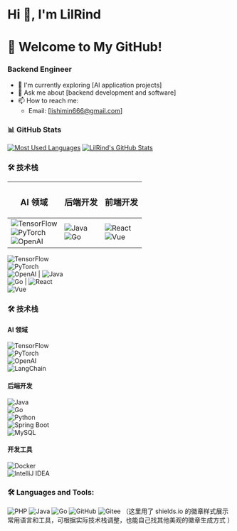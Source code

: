 # Hi 👋, I'm LilRind
# 🚀 Welcome to My GitHub!

### Backend Engineer
- 🌟 I'm currently exploring [AI application projects] 
- 📩 Ask me about [backend development and software]
- 📫 How to reach me: 
  - Email: [lishimin666@gmail.com]


### 📊 GitHub Stats
[![Most Used Languages](https://github-readme-stats.vercel.app/api/top-langs/?username=LilRind&layout=compact&theme=gradient)](https://github.com/anuraghazra/github-readme-stats)  [![LilRind's GitHub Stats](https://github-readme-stats.vercel.app/api?username=LilRind&show_icons=true&layout=compact&bg_color=30,FF69B4,9370DB&text_color=FFFFFF)](https://github.com/anuraghazra/github-readme-stats)  


### 🛠 技术栈
| <h3>AI 领域</h3> | <h3>后端开发</h3> | <h3>前端开发</h3> |  
|------------------|------------------|------------------|  
| ![TensorFlow](https://img.shields.io/badge/TensorFlow-%23FF6F00.svg?style=for-the-badge&logo=TensorFlow&logoColor=white) <br> ![PyTorch](https://img.shields.io/badge/PyTorch-%23EE4C2C.svg?style=for-the-badge&logo=PyTorch&logoColor=white) <br> ![OpenAI](https://img.shields.io/badge/OpenAI-%23412991.svg?style=for-the-badge&logo=OpenAI&logoColor=white) | ![Java](https://img.shields.io/badge/Java-%23ED8B00.svg?style=for-the-badge&logo=openjdk&logoColor=white) <br> ![Go](https://img.shields.io/badge/Go-%2300ADD8.svg?style=for-the-badge&logo=go&logoColor=white) | ![React](https://img.shields.io/badge/React-%2320232a.svg?style=for-the-badge&logo=react&logoColor=%2361DAFB) <br> ![Vue](https://img.shields.io/badge/Vue-%234FC08D.svg?style=for-the-badge&logo=vue.js&logoColor=white) |  


![TensorFlow](https://img.shields.io/badge/TensorFlow-%23FF6F00.svg?style=for-the-badge&logo=TensorFlow&logoColor=white) <br> ![PyTorch](https://img.shields.io/badge/PyTorch-%23EE4C2C.svg?style=for-the-badge&logo=PyTorch&logoColor=white) <br> ![OpenAI](https://img.shields.io/badge/OpenAI-%23412991.svg?style=for-the-badge&logo=OpenAI&logoColor=white) | ![Java](https://img.shields.io/badge/Java-%23ED8B00.svg?style=for-the-badge&logo=openjdk&logoColor=white) <br> ![Go](https://img.shields.io/badge/Go-%2300ADD8.svg?style=for-the-badge&logo=go&logoColor=white) | ![React](https://img.shields.io/badge/React-%2320232a.svg?style=for-the-badge&logo=react&logoColor=%2361DAFB) <br> ![Vue](https://img.shields.io/badge/Vue-%234FC08D.svg?style=for-the-badge&logo=vue.js&logoColor=white)

### 🛠 技术栈  
#### AI 领域  
![TensorFlow](https://img.shields.io/badge/TensorFlow-%23FF6F00.svg?style=for-the-badge&logo=TensorFlow&logoColor=white)  
![PyTorch](https://img.shields.io/badge/PyTorch-%23EE4C2C.svg?style=for-the-badge&logo=PyTorch&logoColor=white)  
![OpenAI](https://img.shields.io/badge/OpenAI-%23412991.svg?style=for-the-badge&logo=OpenAI&logoColor=white)  
![LangChain](https://img.shields.io/badge/LangChain-%23000000.svg?style=for-the-badge&logo=LangChain&logoColor=white)  


#### 后端开发  
![Java](https://img.shields.io/badge/Java-%23ED8B00.svg?style=for-the-badge&logo=openjdk&logoColor=white)  
![Go](https://img.shields.io/badge/Go-%2300ADD8.svg?style=for-the-badge&logo=go&logoColor=white)  
![Python](https://img.shields.io/badge/Python-%233776AB.svg?style=for-the-badge&logo=python&logoColor=white)  
![Spring Boot](https://img.shields.io/badge/Spring%20Boot-%236DB33F.svg?style=for-the-badge&logo=SpringBoot&logoColor=white)  
![MySQL](https://img.shields.io/badge/MySQL-%234479A1.svg?style=for-the-badge&logo=mysql&logoColor=white)  

#### 开发工具  
![Docker](https://img.shields.io/badge/Docker-%232496ED.svg?style=for-the-badge&logo=docker&logoColor=white)  
![IntelliJ IDEA](https://img.shields.io/badge/IntelliJ%20IDEA-%23000000.svg?style=for-the-badge&logo=intellij-idea&logoColor=white)  


### 🛠 Languages and Tools:
![PHP](https://img.shields.io/badge/PHP-%23777BB4.svg?style=for-the-badge&logo=php&logoColor=white)
![Java](https://img.shields.io/badge/Java-%23ED8B00.svg?style=for-the-badge&logo=openjdk&logoColor=white)
![Go](https://img.shields.io/badge/Go-%2300ADD8.svg?style=for-the-badge&logo=go&logoColor=white)
![GitHub](https://img.shields.io/badge/GitHub-%23121011.svg?style=for-the-badge&logo=github&logoColor=white)
![Gitee](https://img.shields.io/badge/Gitee-%23FF5700.svg?style=for-the-badge&logo=gitee&logoColor=white)
（这里用了 shields.io 的徽章样式展示常用语言和工具，可根据实际技术栈调整，也能自己找其他美观的徽章生成方式 ）





<!--
**LilRind/LilRind** is a ✨ _special_ ✨ repository because its `README.md` (this file) appears on your GitHub profile.

Here are some ideas to get you started:

- 🔭 I’m currently working on ...
- 🌱 I’m currently learning ...
- 👯 I’m looking to collaborate on ...
- 🤔 I’m looking for help with ...
- 💬 Ask me about ...
- 📫 How to reach me: ...
- 😄 Pronouns: ...
- ⚡ Fun fact: ...
-->
